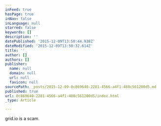```yaml
---
inFeed: true
hasPage: true
inNav: false
inLanguage: null
starred: false
keywords: []
description: ''
datePublished: '2015-12-09T13:50:44.938Z'
dateModified: '2015-12-09T13:50:32.614Z'
title: ''
author: []
authors: []
publisher:
  name: null
  domain: null
  url: null
  favicon: null
sourcePath: _posts/2015-12-09-0c869640-2281-4566-a4f1-488c561200d5.md
published: true
url: 0c869640-2281-4566-a4f1-488c561200d5/index.html
_type: Article

---
```

grid.io is a scam.